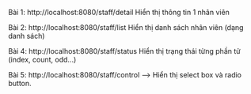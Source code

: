 Bài 1: http://localhost:8080/staff/detail   Hiển thị thông tin 1 nhân viên

Bài 2: http://localhost:8080/staff/list  Hiển thị danh sách nhân viên (dạng danh sách)

Bài 4: http://localhost:8080/staff/status   Hiển thị trạng thái từng phần tử (index, count, odd...)

Bài 5: http://localhost:8080/staff/control      --> Hiển thị select box và radio button.